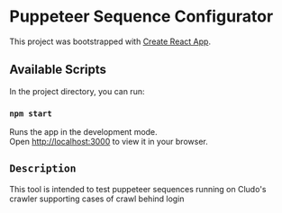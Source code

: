 # Puppeteer Sequence Configurator

This project was bootstrapped with [Create React App](https://github.com/facebook/create-react-app).

## Available Scripts

In the project directory, you can run:

### `npm start`

Runs the app in the development mode.\
Open [http://localhost:3000](http://localhost:3000) to view it in your browser.

## `Description`

This tool is intended to test puppeteer sequences running on Cludo's crawler supporting cases of crawl behind login
